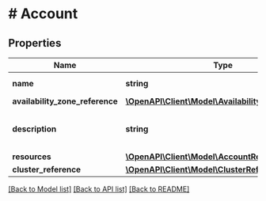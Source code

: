 # # Account

## Properties

Name | Type | Description | Notes
------------ | ------------- | ------------- | -------------
**name** | **string** | account Name. |
**availability_zone_reference** | [**\OpenAPI\Client\Model\AvailabilityZoneReference**](AvailabilityZoneReference.md) |  | [optional]
**description** | **string** | A description for account. | [optional]
**resources** | [**\OpenAPI\Client\Model\AccountResources**](AccountResources.md) |  |
**cluster_reference** | [**\OpenAPI\Client\Model\ClusterReference**](ClusterReference.md) |  | [optional]

[[Back to Model list]](../../README.md#models) [[Back to API list]](../../README.md#endpoints) [[Back to README]](../../README.md)
